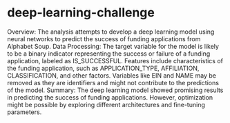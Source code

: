 # deep-learning-challenge
Overview: 
  The analysis attempts to develop a deep learning model using neural networks to predict the success of funding applications from Alphabet Soup.
Data Processing:
  The target variable for the model is likely to be a binary indicator representing the success or failure of a funding application, labeled as IS_SUCCESSFUL. Features include characteristics of the funding application, such as APPLICATION_TYPE, AFFILIATION, CLASSIFICATION, and other factors. Variables like EIN and NAME may be removed as they are identifiers and might not contribute to the predictions of the model.
Summary: The deep learning model showed promising results in predicting the success of funding applications. However, optimization might be possible by exploring different architectures and fine-tuning parameters. 
  

